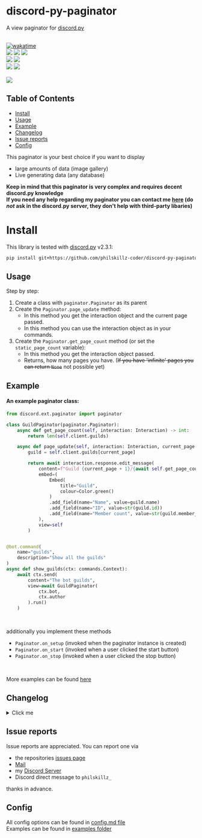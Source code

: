 # discord-py-paginator
A view paginator for [discord.py](https://github.com/Rapptz/discord.py)</br></br>
<p style="text-align: center">

   [![wakatime](https://wakatime.com/badge/user/2480a8c6-ad22-414e-8414-755209ac465a/project/7d9961f6-dd80-4c4a-b88a-ebb69ef6183f.svg)](https://wakatime.com/badge/user/2480a8c6-ad22-414e-8414-755209ac465a/project/7d9961f6-dd80-4c4a-b88a-ebb69ef6183f) <br>
   <img src="https://img.shields.io/github/languages/top/philskillz-coder/discord-py-paginator">
   <img src="https://img.shields.io/github/stars/philskillz-coder/discord-py-paginator">
   <img src="https://img.shields.io/github/forks/philskillz-coder/discord-py-paginator">
   <br>
   <img src="https://img.shields.io/github/last-commit/philskillz-coder/discord-py-paginator">
   <img src="https://img.shields.io/github/license/philskillz-coder/discord-py-paginator">
   <br>
   <img src="https://img.shields.io/github/issues/philskillz-coder/discord-py-paginator">
   <img src="https://img.shields.io/github/issues-closed/philskillz-coder/discord-py-paginator">
   <br>
   <br>
   <img src="https://repobeats.axiom.co/api/embed/14e0edd1541b4f98e45020228ee1ba2a9d3b5311.svg">
</p>

## Table of Contents
- [Install](#install)
- [Usage](#usage)
- [Example](#example)
- [Changelog](#changelog)
- [Issue reports](#issue-reports)
- [Config](#config)

This paginator is your best choice  if you want to display</br>
- large amounts of data (image gallery)
- Live generating data (any database)

**Keep in mind that this paginator is very complex and requires decent discord.py knowledge**</br>
**If you need any help regarding my paginator you can contact me [here](https://discord/APGDCfZbpW) (do _not_ ask in the discord.py server, they don't help with third-party libaries)**

# Install
This library is tested with [discord.py](https://github.com/Rapptz/discord.py) v2.3.1:

```sh
pip install git+https://github.com/philskillz-coder/discord-py-paginator
```

## Usage
Step by step:<br/>
1. Create a class with ``paginator.Paginator`` as its parent
2. Create the ``Paginator.page_update`` method:</br>
   - In this method you get the interaction object and the current page passed.
   - In this method you can use the interaction object as in your commands.
3. Create the ``Paginator.get_page_count`` method (or set the ``static_page_count`` variable):</br>
   - In this method you get the interaction object passed.
   - Returns, how many pages you have. (~~If you have 'infinite' pages you can return ``None``~~ not possible yet)


## Example
#### An example paginator class:
`````python
from discord.ext.paginator import paginator

class GuildPaginator(paginator.Paginator):
    async def get_page_count(self, interaction: Interaction) -> int:
        return len(self.client.guilds)

    async def page_update(self, interaction: Interaction, current_page: int):
        guild = self.client.guilds[current_page]

        return await interaction.response.edit_message(
            content=f"Guild {current_page + 1}/{await self.get_page_count(interaction)}",
            embed=(
                Embed(
                    title="Guild",
                    colour=Color.green()
                )
                .add_field(name="Name", value=guild.name)
                .add_field(name="ID", value=str(guild.id))
                .add_field(name="Member count", value=str(guild.member_count), inline=False)
            ),
            view=self
        )


@bot.command(
    name="guilds",
    description="Show all the guilds"
)
async def show_guilds(ctx: commands.Context):
    await ctx.send(
        content="The bot guilds",
        view=await GuildPaginator(
            ctx.bot,
            ctx.author
        ).run()
    )
`````
<br>

additionally you implement these methods
- ``Paginator.on_setup`` (invoked when the paginator instance is created)
- ``Paginator.on_start`` (invoked when a user clicked the start button)
- ``Paginator.on_stop`` (invoked when a user clicked the stop button)

<br>

More examples can be found [here](https://github.com/philskillz-coder/discord-py-paginator/tree/main/examples)

## Changelog
<details>
  <summary>Click me</summary>
  
   ````
    # v2.1.2 -> v2.1.3:
    - Added new config option _button_hidden
    - Merged InfinitePaginator into Paginator (Paginator is now infinite by default)
    
    # v2.1.1 -> v2.1.2:
    - Added InfinitePaginator
    
   # v2.1.0 -> v2.1.1:
   - Added feature for custom buttons
   
   # v2.0.6 -> v2.1.0:
   - Added feature for search button
   - Rewrite of the paginator class
   - Added more examples
   ````
</details>

## Issue reports
Issue reports are appreciated.
You can report one via
- the repositories [issues page](https://github.com/philskillz-coder/discord-py-paginator/issues)
- [Mail](mailto:github@theskz.dev?subject=Issue%20report%20for%20discord-py-paginator&body=Repository%20link%3A%0D%0Ahttps%3A%2F%2Fgithub.com%2Fphilskillz-coder%2Fdiscord-py-paginator)
- my [Discord Server](https://discord.gg/QjntPW9fHc)
- Discord direct message to `philskillz_`

thanks in advance.

## Config
All config options can be found in [config.md file](config.md)<br>
Examples can be found in [examples folder](examples)
